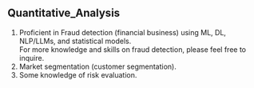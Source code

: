 ## Quantitative_Analysis
1. Proficient in Fraud detection (financial business) using ML, DL, NLP/LLMs, and statistical models. <br>
   For more knowledge and skills on fraud detection, please feel free to inquire. <br>
3. Market segmentation (customer segmentation). <br>
4. Some knowledge of risk evaluation.

<br>
